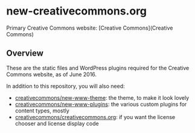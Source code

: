 # new-creativecommons.org

Primary Creative Commons website: [Creative Commons](Creative Commons)


## Overview

These are the static files and WordPress plugins required for the Creative
Commons website, as of June 2016.

In addition to this repository, you will also need:
- [creativecommons/new-www-theme][theme]: the theme, to make it look lovely
- [creativecommons/new-www-plugins][plugins]: the various custom plugins for
  content types, mostly
- [creativecommons/creativecommons.org][licenses]: if you want the license
  chooser and license display code

[theme]:https://github.com/creativecommons/new-www-theme
[plugins]:https://github.com/creativecommons/new-www-plugins
[licenses]:https://github.com/creativecommons/creativecommons.org
